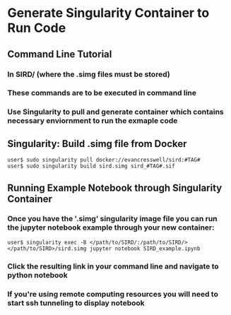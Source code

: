 
# Generate Singularity Container to Run Code
## Command Line Tutorial
### In SIRD/ (where the .simg files must be stored)
### These commands are to be executed in command line
### Use Singularity to pull and generate container which contains necessary enviornment to run the exmaple code

## Singularity: Build .simg file from Docker
    user$ sudo singularity pull docker://evancresswell/sird:#TAG#
    user$ sudo singularity build sird.simg sird_#TAG#.sif 
## Running Example Notebook through Singularity Container
### Once you have the '.simg' singularity image file you can run the jupyter notebook example through your new container:
    user$ singularity exec -B </path/to/SIRD/:/path/to/SIRD/> </path/to/SIRD>/sird.simg jupyter notebook SIRD_example.ipynb
###	 Click the resulting link in your command line and navigate to python notebook
###	 If you're using remote computing resources you will need to start ssh tunneling to display notebook
